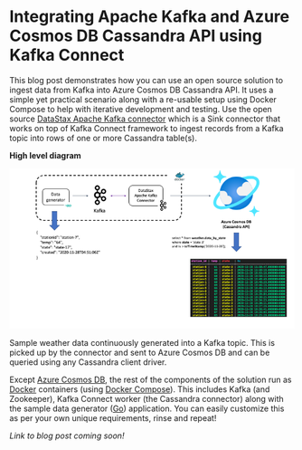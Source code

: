 # Integrating Apache Kafka and Azure Cosmos DB Cassandra API using Kafka Connect

This blog post demonstrates how you can use an open source solution to ingest data from Kafka into Azure Cosmos DB Cassandra API. It uses a simple yet practical scenario along with a re-usable setup using Docker Compose to help with iterative development and testing. Use the open source [DataStax Apache Kafka connector](https://docs.datastax.com/en/kafka/doc/kafka/kafkaIntro.html) which is a Sink connector that works on top of Kafka Connect framework to ingest records from a Kafka topic into rows of one or more Cassandra table(s).

**High level diagram**

![](images/arch.png)

Sample weather data continuously generated into a Kafka topic. This is picked up by the connector and sent to Azure Cosmos DB and can be queried using any Cassandra client driver.

Except [Azure Cosmos DB](https://docs.microsoft.com/azure/cosmos-db/cassandra-introduction?WT.mc_id=data-11341-abhishgu), the rest of the components of the solution run as [Docker](https://docs.docker.com/get-started/overview/) containers (using [Docker Compose](https://docs.docker.com/compose/reference/overview/)). This includes Kafka (and Zookeeper), Kafka Connect worker (the Cassandra connector) along with the sample data generator ([Go](https://golang.org/)) application. You can easily customize this as per your own unique requirements, rinse and repeat!

*Link to blog post coming soon!*